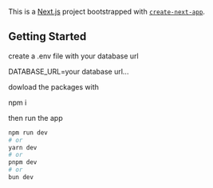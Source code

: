 This is a [Next.js](https://nextjs.org/) project bootstrapped with [`create-next-app`](https://github.com/vercel/next.js/tree/canary/packages/create-next-app).

## Getting Started

create a .env file with your database url

DATABASE_URL=your database url...

dowload the packages with 

npm i

then run the app

```bash
npm run dev
# or
yarn dev
# or
pnpm dev
# or
bun dev
```

